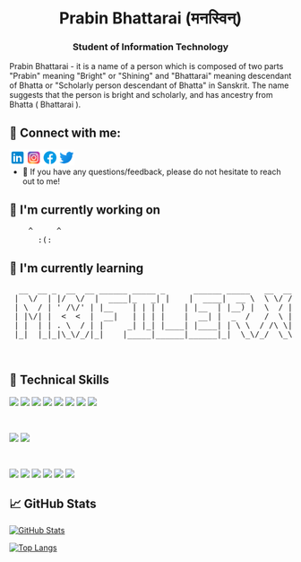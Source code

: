 <!--

Here are some ideas to get you started:

- 🔭 I’m currently working on ...
- 🌱 I’m currently learning ...
- 👯 I’m looking to collaborate on ...
- 🤔 I’m looking for help with ...
- 💬 Ask me about ...
- 📫 How to reach me: ...
- 😄 Pronouns: ...
- ⚡ Fun fact: ...
-->


<h1 align="center">
 Prabin Bhattarai (मनस्विन्) </h1>

<h3 align="center">
Student of Information Technology
</h3> 

Prabin Bhattarai - it is a name of a person which is composed of two parts "Prabin" meaning "Bright" or "Shining" and "Bhattarai" meaning descendant of Bhatta or "Scholarly person descendant of Bhatta" in Sanskrit. The name suggests that the person is bright and scholarly, and has ancestry from Bhatta ( Bhattarai ).
## 🤝 Connect with me:

<a href="https://www.linkedin.com/in/bhattaraiprabin/"><img align="left" src="https://raw.githubusercontent.com/bishalx0/bishalx0/main/images/linkedin.svg" alt="Prabin Bhattarai| LinkedIn" width="29px"/></a>
<a href="https://instagram.com/prabinbhattaryah"><img align="left" src="https://raw.githubusercontent.com/bishalx0/bishalx0/main/images/instagram.svg" alt="Bishal | Instagram" width="29px"/></a>
<a href="https://facebook.com/prabinbhattaryah/"><img align="left" src="https://raw.githubusercontent.com/bishalx0/bishalx0/main/images/facebook.svg" alt="Bishal | Facebook" width="29px"/></a>
<a href="https://twitter.com/bh.prabin"><img align="left" src="https://raw.githubusercontent.com/bishalx0/bishalx0/main/images/twitter.svg" alt="Bishal | Twitter" width="29px"/></a>
</br>
- 💬 If you have any questions/feedback, please do not hesitate to reach out to me!

## 🔭 I'm currently working on

<pre>
    ^     ^
      :(:
</pre>

## 🌱 I'm currently learning

<pre>
  __  __ _  __  __ ______ _____ _      ______ _____   __  __ ______
 |  \/  | |/  \/  |  ____|_   _| |    |  ____|  __ \  \ \/ /|  ____|
 | \  / | ' /\/' | |__    | | | |    | |__  | |__) |  \  / | |__
 | |\/| |  <  <  |  __|   | | | |    |  __| |  _  /   /  \ |  __|
 | |  | | . \  / | |     _| |_| |____| |____| | \ \  / /\ \| |
 |_|  |_|_|\_\/_/|_|    |_____|______|______|_|  \_\/_/  \_\_|


</pre>

## 💼 Technical Skills

![](https://img.shields.io/badge/Code-Python-informational?style=flat&logo=Python&color=61DAFB)
![](https://img.shields.io/badge/Code-JavaScript-informational?style=flat&logo=JavaScript&color=F7DF1E)
![](https://img.shields.io/badge/Code-PHP-informational?style=flat&logo=PHP&color=CC342D)
![](https://img.shields.io/badge/Code-Django-informational?style=flat&logo=Django&color=CC0000)
![](https://img.shields.io/badge/Code-HTML5-informational?style=flat&logo=HTML5&color=E34F26)
![](https://img.shields.io/badge/Code-SQL-informational?style=flat&logo=QL&color=336791)
![](https://img.shields.io/badge/Code-SQLite-informational?style=flat&logo=SQLite&color=003B57)
![](https://img.shields.io/badge/Code-Wordpress-informational?style=flat&logo=Wordpress&color=C03A57)

</br>

![](https://img.shields.io/badge/Style-Bootstrap-informational?style=flat&logo=Bootstrap&color=7952B3)
![](https://img.shields.io/badge/Style-CSS3-informational?style=flat&logo=CSS3&color=1572B6)


</br>

![](https://img.shields.io/badge/Tools-Figma-informational?style=flat&logo=Figma&color=F24E1E)
![](https://img.shields.io/badge/Tools-LAMP-informational?style=flat&logo=LAMP&color=CB3837)
![](https://img.shields.io/badge/Tools-Heroku-informational?style=flat&logo=Heroku&color=430098)
![](https://img.shields.io/badge/Tools-Firebase-informational?style=flat&logo=Firebase&color=00C7B7)
![](https://img.shields.io/badge/Tools-Git-informational?style=flat&logo=Git&color=F05032)
![](https://img.shields.io/badge/Tools-GitHub-informational?style=flat&logo=GitHub&color=181717)


## 📈 GitHub Stats 

[![GitHub Stats](https://github-readme-stats.vercel.app/api?username=BhattaraiPrabin)](https://github.com/BhattaraiPrabin)

[![Top Langs](https://github-readme-stats.vercel.app/api/top-langs/?username=BhattaraiPrabin&layout=compact)](https://github.com/BhattaraiPrabin)

<!-- [![Visitors](https://visitor-badge.glitch.me/badge?page_id=bishalx0.bishalx0)](https://github.com/bishalx0) -->
